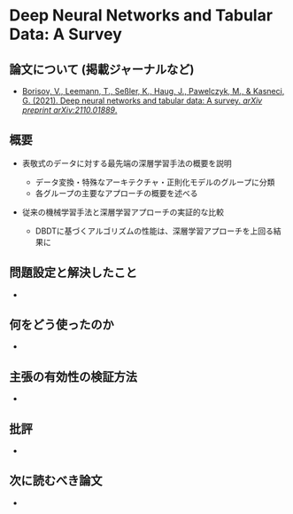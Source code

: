 # Deep Neural Networks and Tabular Data: A Survey

## 論文について (掲載ジャーナルなど)
- [Borisov, V., Leemann, T., Seßler, K.,  Haug, J., Pawelczyk, M., & Kasneci, G. (2021). Deep neural networks  and tabular data: A survey. *arXiv preprint arXiv:2110.01889*.](https://arxiv.org/pdf/2110.01889.pdf)

## 概要
- 表敬式のデータに対する最先端の深層学習手法の概要を説明
    - データ変換・特殊なアーキテクチャ・正則化モデルのグループに分類
    - 各グループの主要なアプローチの概要を述べる

- 従来の機械学習手法と深層学習アプローチの実証的な比較
    - DBDTに基づくアルゴリズムの性能は、深層学習アプローチを上回る結果に


## 問題設定と解決したこと
- 

## 何をどう使ったのか
- 

## 主張の有効性の検証方法
- 

## 批評
- 

## 次に読むべき論文
- 
